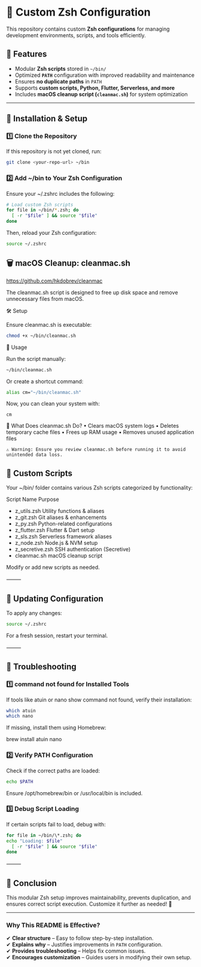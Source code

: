 # 🔧 Custom Zsh Configuration

This repository contains custom **Zsh configurations** for managing development environments, scripts, and tools efficiently.

## 📌 Features

- Modular **Zsh scripts** stored in `~/bin/`
- Optimized **`PATH`** configuration with improved readability and maintenance
- Ensures **no duplicate paths** in `PATH`
- Supports **custom scripts, Python, Flutter, Serverless, and more**
- Includes **macOS cleanup script (`cleanmac.sh`)** for system optimization

---

## 🚀 Installation & Setup

### **1️⃣ Clone the Repository**

If this repository is not yet cloned, run:

```bash
git clone <your-repo-url> ~/bin
```

### 2️⃣ Add ~/bin to Your Zsh Configuration

Ensure your ~/.zshrc includes the following:

```sh
# Load custom Zsh scripts
for file in ~/bin/*.zsh; do
  [ -r "$file" ] && source "$file"
done
```

Then, reload your Zsh configuration:

```sh
source ~/.zshrc
```

## 🗑️ macOS Cleanup: cleanmac.sh

https://github.com/hkdobrev/cleanmac

The cleanmac.sh script is designed to free up disk space and remove unnecessary files from macOS.

🛠️ Setup

Ensure cleanmac.sh is executable:

```sh
chmod +x ~/bin/cleanmac.sh
```

🚀 Usage

Run the script manually:

```sh
~/bin/cleanmac.sh
```

Or create a shortcut command:

```sh
alias cm="~/bin/cleanmac.sh"
```

Now, you can clean your system with:

```
cm
```

🧹 What Does cleanmac.sh Do?
• Clears macOS system logs
• Deletes temporary cache files
• Frees up RAM usage
• Removes unused application files

    ⚠️ Warning: Ensure you review cleanmac.sh before running it to avoid unintended data loss.

## 📜 Custom Scripts

Your ~/bin/ folder contains various Zsh scripts categorized by functionality:

Script Name Purpose

- z_utils.zsh Utility functions & aliases
- z_git.zsh Git aliases & enhancements
- z_py.zsh Python-related configurations
- z_flutter.zsh Flutter & Dart setup
- z_sls.zsh Serverless framework aliases
- z_node.zsh Node.js & NVM setup
- z_secretive.zsh SSH authentication (Secretive)
- cleanmac.sh macOS cleanup script

Modify or add new scripts as needed.

⸻

## 🔄 Updating Configuration

To apply any changes:

```sh
source ~/.zshrc
```

For a fresh session, restart your terminal.

⸻

## 📌 Troubleshooting

### 1️⃣ command not found for Installed Tools

If tools like atuin or nano show command not found, verify their installation:

```sh
which atuin
which nano
```

If missing, install them using Homebrew:

brew install atuin nano

### 2️⃣ Verify PATH Configuration

Check if the correct paths are loaded:

```sh
echo $PATH
```

Ensure /opt/homebrew/bin or /usr/local/bin is included.

### 3️⃣ Debug Script Loading

If certain scripts fail to load, debug with:

```sh
for file in ~/bin/\*.zsh; do
echo "Loading: $file"
  [ -r "$file" ] && source "$file"
done
```

⸻

## 🎯 Conclusion

This modular Zsh setup improves maintainability, prevents duplication, and ensures correct script execution. Customize it further as needed! 🚀

---

### **Why This README is Effective?**

✔ **Clear structure** – Easy to follow step-by-step installation.  
✔ **Explains why** – Justifies improvements in `PATH` configuration.  
✔ **Provides troubleshooting** – Helps fix common issues.  
✔ **Encourages customization** – Guides users in modifying their own setup.
